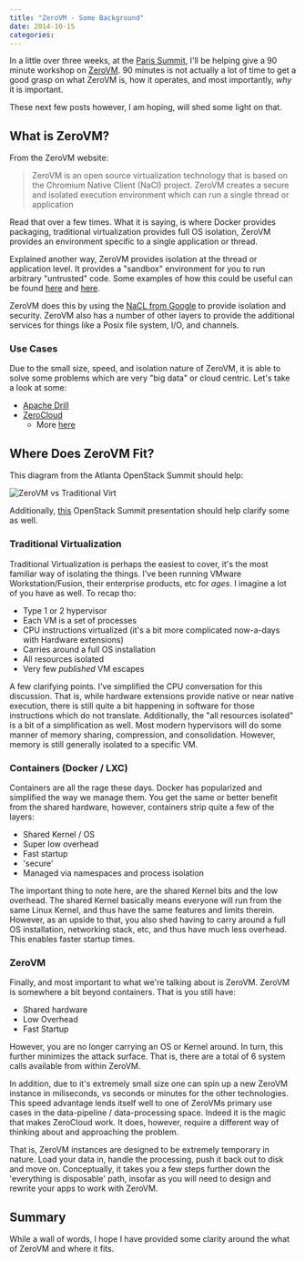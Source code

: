 ```yaml
---
title: "ZeroVM - Some Background"
date: 2014-10-15
categories: 
---
```


In a little over three weeks, at the [Paris Summit](https://www.openstack.org/summit/openstack-paris-summit-2014/), I'll be helping give a 90 minute workshop on [ZeroVM](http://zerovm.org/). 90 minutes is not actually a lot of time to get a good grasp on what ZeroVM is, how it operates, and most importantly, *why* it is important.

These next few posts however, I am hoping, will shed some light on that.

## What is ZeroVM?
From the ZeroVM website:

> ZeroVM is an open source virtualization technology that is based on the Chromium Native Client (NaCl) project. ZeroVM creates a secure and isolated execution environment which can run a single thread or application

Read that over a few times. What it is saying, is where Docker provides packaging, traditional virtualization provides full OS isolation, ZeroVM provides an environment specific to a single application or thread.

Explained another way, ZeroVM provides isolation at the thread or application level. It provides a "sandbox" environment for you to run arbitrary "untrusted" code. Some examples of how this could be useful can be found [here](http://play.golang.org/) and [here](https://www.python.org/shell/).

ZeroVM does this by using the [NaCL from Google](http://en.wikipedia.org/wiki/Google_Native_Client) to provide isolation and security. ZeroVM also has a number of other layers to provide the additional services for things like a Posix file system, I/O, and channels.

### Use Cases

Due to the small size, speed, and isolation nature of ZeroVM, it is able to solve some problems which are very "big data" or cloud centric. Let's take a look at some:

- [Apache Drill](http://incubator.apache.org/drill/) 
- [ZeroCloud](http://docs.zerovm.org/en/latest/zerocloud/overview.html)
    + More [here](http://openstack.prov12n.com/getting-started-with-zerovm/)

## Where Does ZeroVM Fit?

This diagram from the Atlanta OpenStack Summit should help:

![ZeroVM vs Traditional Virt](http://openstack.prov12n.com/screens/Using_ZeroVM_and_Swift_to_Build_a_Compute_Enabled_Storage_Platform_-_YouTube_2014-10-13_14-00-42.jpg)

Additionally, [this](https://www.youtube.com/watch?v=oR1RUSdUQCs#t=424) OpenStack Summit presentation should help clarify some as well.

### Traditional Virtualization

Traditional Virtualization is perhaps the easiest to cover, it's the most familiar way of isolating the things. I've been running VMware Workstation/Fusion, their enterprise products, etc for *ages*. I imagine a lot of you have as well. To recap tho:

- Type 1 or 2 hypervisor
- Each VM is a set of processes
- CPU instructions virtualized (it's a bit more complicated now-a-days with Hardware extensions)
- Carries around a full OS installation
- All resources isolated
- Very few *published* VM escapes

A few clarifying points. I've simplified the CPU conversation for this discussion. That is, while hardware extensions provide native or near native execution, there is still quite a bit happening in software for those instructions which do not translate. Additionally, the "all resources isolated" is a bit of a simplification as well. Most modern hypervisors will do some manner of memory sharing, compression, and consolidation. However, memory is still generally isolated to a specific VM.

### Containers (Docker / LXC)

Containers are all the rage these days. Docker has popularized and simplified the way we manage them. You get the same or better benefit from the shared hardware, however, containers strip quite a few of the layers:

- Shared Kernel / OS
- Super low overhead
- Fast startup
- 'secure'
- Managed via namespaces and process isolation

The important thing to note here, are the shared Kernel bits and the low overhead. The shared Kernel basically means everyone will run from the same Linux Kernel, and thus have the same features and limits therein. However, as an upside to that, you also shed having to carry around a full OS installation, networking stack, etc, and thus have much less overhead. This enables faster startup times.

### ZeroVM

Finally, and most important to what we're talking about is ZeroVM. ZeroVM is somewhere a bit beyond containers. That is you still have:

- Shared hardware
- Low Overhead
- Fast Startup

However, you are no longer carrying an OS or Kernel around. In turn, this further minimizes the attack surface. That is, there are a total of 6 system calls available from within ZeroVM.

In addition, due to it's extremely small size one can spin up a new ZeroVM instance in miliseconds, vs seconds or minutes for the other technologies. This speed advantage lends itself well to one of ZeroVMs primary use cases in the data-pipeline / data-processing space. Indeed it is the magic that makes ZeroCloud work. It does, however, require a different way of thinking about and approaching the problem. 

That is, ZeroVM instances are designed to be extremely temporary in nature. Load your data in, handle the processing, push it back out to disk and move on. Conceptually, it takes you a few steps further down the 'everything is disposable' path, insofar as you will need to design and rewrite your apps to work with ZeroVM.

## Summary

While a wall of words, I hope I have provided some clarity around the what of ZeroVM and where it fits.
